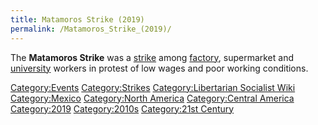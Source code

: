 ```yaml
---
title: Matamoros Strike (2019)
permalink: /Matamoros_Strike_(2019)/
---
```


The **Matamoros Strike** was a [strike](List_of_Strikes "wikilink")
among [factory](factory "wikilink"), supermarket and
[university](university "wikilink") workers in protest of low wages and
poor working conditions.

[Category:Events](Category:Events "wikilink")
[Category:Strikes](Category:Strikes "wikilink") [Category:Libertarian
Socialist Wiki](Category:Libertarian_Socialist_Wiki "wikilink")
[Category:Mexico](Category:Mexico "wikilink") [Category:North
America](Category:North_America "wikilink") [Category:Central
America](Category:Central_America "wikilink")
[Category:2019](Category:2019 "wikilink")
[Category:2010s](Category:2010s "wikilink") [Category:21st
Century](Category:21st_Century "wikilink")